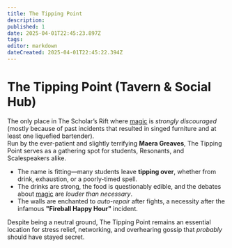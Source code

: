 ```yaml
---
title: The Tipping Point
description: 
published: 1
date: 2025-04-01T22:45:23.897Z
tags: 
editor: markdown
dateCreated: 2025-04-01T22:45:22.394Z
---
```


# The Tipping Point (Tavern & Social Hub)
The only place in The Scholar’s Rift where [magic](/structure/mechanic/magic.md) is *strongly discouraged* (mostly because of past incidents that resulted in singed furniture and at least one liquefied bartender).  
Run by the ever-patient and slightly terrifying **Maera Greaves**, The Tipping Point serves as a gathering spot for students, Resonants, and Scalespeakers alike.  

- The name is fitting—many students leave **tipping over**, whether from drink, exhaustion, or a poorly-timed spell.
- The drinks are strong, the food is questionably edible, and the debates about [magic](/structure/mechanic/magic.md) are *louder than necessary*.  
- The walls are enchanted to *auto-repair* after fights, a necessity after the infamous **"Fireball Happy Hour"** incident.  

Despite being a neutral ground, The Tipping Point remains an essential location for stress relief, networking, and overhearing gossip that *probably* should have stayed secret.  
